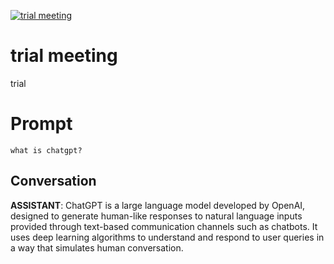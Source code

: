
[![trial meeting](https://flow-prompt-covers.s3.us-west-1.amazonaws.com/icon/vintage/vint_2.png)]()
# trial meeting 
trial

# Prompt

```
what is chatgpt?
```

## Conversation

**ASSISTANT**: ChatGPT is a large language model developed by OpenAI, designed to generate human-like responses to natural language inputs provided through text-based communication channels such as chatbots. It uses deep learning algorithms to understand and respond to user queries in a way that simulates human conversation.


